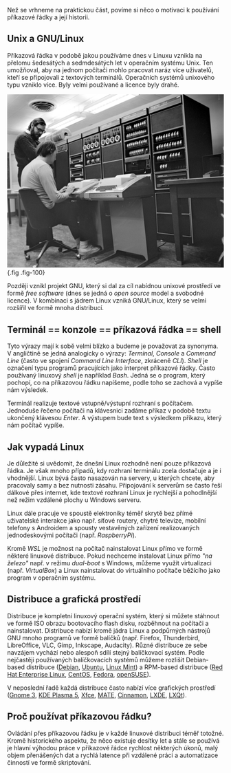Než se vrhneme na praktickou část, povíme si něco o motivaci k používání příkazové řádky a její historii.

## Unix a GNU/Linux
Příkazová řádka v podobě jakou používáme dnes v Linuxu vznikla na přelomu šedesátých a sedmdesátých let v operačním systému Unix. Ten umožňoval, aby na jednom počítači mohlo pracovat naráz více uživatelů, kteří se připojovali z textových terminálů. Operačních systémů unixového typu vzniklo více. Byly velmi používané a licence byly drahé.

![Historie Unixu](assets/unix_history.jpg){.fig .fig-100}

Později vznikl projekt GNU, který si dal za cíl nabídnou unixové prostředí ve formě _free software_ (dnes se jedná o _open source_ model a svobodné licence). V kombinaci s jádrem Linux vzniká GNU/Linux, který se velmi rozšířil ve formě mnoha distribucí.


## Terminál == konzole == příkazová řádka == shell
Tyto výrazy mají k sobě velmi blízko a budeme je považovat za synonyma. V angličtině se jedná analogicky o výrazy: _Terminal_, _Console_ a _Command Line_ (často ve spojení _Command Line Interface_, zkráceně _CLI_). _Shell_ je označení typu programů pracujících jako interpret příkazové řádky. Často používaný linuxový _shell_ je například _Bash_. Jedná se o program, který pochopí, co na příkazovou řádku napíšeme, podle toho se zachová a vypíše nám výsledek.

Terminál realizuje textové vstupně/výstupní rozhraní s počítačem. Jednoduše řečeno počítači na klávesnici zadáme příkaz v podobě textu ukončený klávesou _Enter_. A výstupem bude text s výsledkem příkazu, který nám počítač vypíše.


## Jak vypadá Linux
Je důležité si uvědomit, že dnešní Linux rozhodně není pouze příkazová řádka. Je však mnoho případů, kdy rozhraní terminálu zcela dostačuje a je i vhodnější. Linux bývá často nasazován na servery, u kterých chcete, aby pracovaly samy a bez nutnosti zásahu. Připojování k serverům se často řeší dálkové přes internet, kde textové rozhraní Linux je rychlejší a pohodlnější než režim vzdálené plochy u Windows serveru.

Linux dále pracuje ve spoustě elektroniky téměř skrytě bez přímé uživatelské interakce jako např. síťové routery, chytré televize, mobilní telefony s Androidem a spousty vestavěných zařízení realizovaných jednodeskovými počítači (např. _RaspberryPi_).

Kromě _WSL_ je možnost na počítač nainstalovat Linux přímo ve formě některé linuxové distribuce. Pokud nechceme instalovat Linux přímo _"na železo"_ např. v režimu _dual-boot_ s Windows, můžeme využít virtualizaci (např. _VirtualBox_) a Linux nainstalovat do virtuálního počítače běžícího jako program v operačním systému.


## Distribuce a grafická prostředí
Distribuce je kompletní linuxový operační systém, který si můžete stáhnout ve formě ISO obrazu bootovacího flash disku, rozběhnout na počítači a nainstalovat. Distribuce nabízí kromě jádra Linux a podpůrných nástrojů GNU mnoho programů ve formě balíčků (např. Firefox, Thunderbird, LibreOffice, VLC, Gimp, Inkscape, Audacity). Různé distribuce ze sebe navzájem vychází nebo alespoň sdílí stejný balíčkovací systém. Podle nejčastěji používaných balíčkovacích systémů můžeme rozlišit Debian-based distribuce ([Debian](https://www.debian.org/), [Ubuntu](https://ubuntu.com/), [Linux Mint](https://linuxmint.com/)) a RPM-based distribuce ([Red Hat Enterprise Linux](https://www.redhat.com/en/technologies/linux-platforms/enterprise-linux), [CentOS](https://www.centos.org/), [Fedora](https://getfedora.org/), [openSUSE](https://www.opensuse.org/)).

V neposlední řadě každá distribuce často nabízí více grafických prostředí ([Gnome 3](https://www.gnome.org/), [KDE Plasma 5](https://kde.org/), [Xfce](https://xfce.org/), [MATE](https://mate-desktop.org/), [Cinnamon](https://cinnamon-spices.linuxmint.com/), [LXDE](http://www.lxde.org/), [LXQt](https://lxqt-project.org/)).


## Proč používat příkazovou řádku?
Ovládání přes příkazovou řádku je v každé linuxové distribuci téměř totožné. Kromě historického aspektu, že něco existuje desítky let a stále se používá je hlavní výhodou práce v příkazové řádce rychlost některých úkonů, malý objem přenášených dat a rychlá latence při vzdálené práci a automatizace činností ve formě skriptování.

